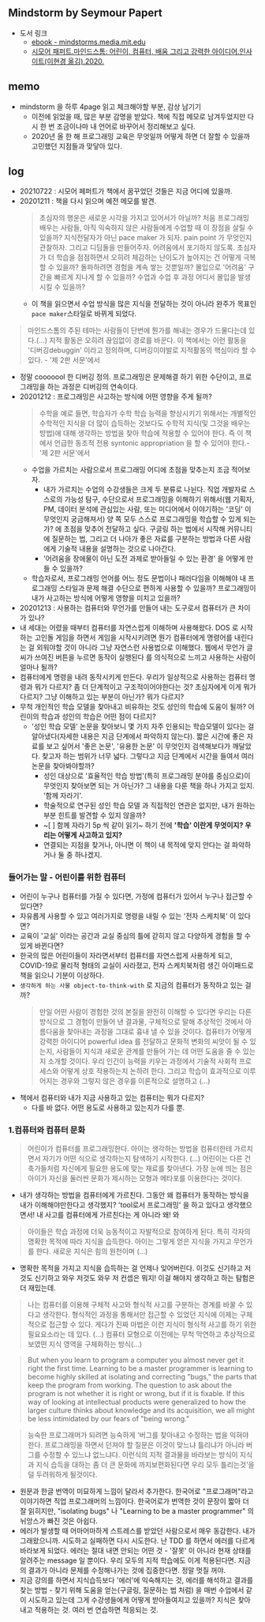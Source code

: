 ## Mindstorm by Seymour Papert
- 도서 링크
  - [ebook - mindstorms.media.mit.edu](https://mindstorms.media.mit.edu/)
  - [시모어 패퍼트.마인드스톰: 어린이, 컴퓨터, 배움 그리고 강력한 아이디어.인사이트(이현경 옮김).2020.](https://blog.insightbook.co.kr/2020/05/21/%EC%9D%B8%EA%B0%84%EC%9D%84-%EC%9C%84%ED%95%9C-%EA%B0%95%EB%A0%A5%ED%95%9C-%EC%95%84%EC%9D%B4%EB%94%94%EC%96%B4-%E3%80%8A%EB%A7%88%EC%9D%B8%EB%93%9C%EC%8A%A4%ED%86%B0%E3%80%8B/)

## memo
- mindstorm 을 하루 4page 읽고 체크해야할 부분, 감상 남기기
  - 이전에 읽었을 때, 많은 부분 감명을 받았다. 책에 직접 메모로 남겨두었지만 다시 한 번 조금이나마 내 언어로 바꾸어서 정리해보고 싶다. 
  - 2020년 올 한 해 프로그래밍 교육은 무엇일까 어떻게 하면 더 잘할 수 있을까 고민했던 지점들과 맞닿아 있다. 

## log
- 20210722 : 시모어 페퍼트가 책에서 꿈꾸었던 것들은 지금 어디에 있을까. 
- 20201211 : 책을 다시 읽으며 예전 메모를 발견.
  > 초심자의 행운은 새로운 시각을 가지고 있어서가 아닐까? 처음 프로그래밍 배우는 사람들, 아직 익숙하지 않은 사람들에게 수업할 때 이 장점을 살릴 수 있을까?
  > 지식전달자가 아닌 pace maker 가 되자. pain point 가 무엇인지 관찰하자. 그리고 디딤돌을 만들어주자. 어려움에서 포기하지 않도록.
  > 초심자가 더 학습을 점점하면서 오히려 체감하는 난이도가 높아지는 건 어떻게 극복할 수 있을까? 돌파하려면 경험을 계속 쌓는 것뿐일까? 몰입으로 '어려움' 구간을 빠르게 지나게 할 수 있을까? 수업과 수업 후 과정 어디서 몰입을 발생시킬 수 있을까?
  - 이 책을 읽으면서 수업 방식을 많은 지식을 전달하는 것이 아니라 완주가 목표인 `pace maker`스타일로 바뀌게 되었다. 
> 마인드스톰의 주된 테마는 사람들이 단번에 뭔가를 해내는 경우가 드물다는데 있다.(...) 지적 활동은 오히려 끊임없이 경로를 바꾼다. 이 책에서는 이런 활동을 '디버깅debuggin' 이라고 정의하며, 디버깅이야발로 지적활동의 핵심이라 할 수 있다.   - '제 2판 서문'에서
  - 정말 cooooool 한 디버깅 정의. 프로그래밍은 문제해결 하기 위한 수단이고, 프로그래밍을 하는 과정은 디버깅의 연속이다. 
- 20201212 : 프로그래밍은 사고하는 방식에 어떤 영향을 주게 될까?
  > 수학을 예로 들면, 학습자가 수학 학습 능력을 향상시키기 위해서는 개별적인 수학적인 지식을 더 많이 습득하는 것보다도 수학적 지식(및 그것을 배우는 방법)에 대해 생각하는 방법을 찾아 학습에 적용할 수 있어야 한다. 즉 이 책에서 언급한 동조적 전용 syntonic appropriation 을 할 수 있어야 한다.- '제 2판 서문'에서
  - 수업을 가르치는 사람으로서 프로그래밍 어디에 초점을 맞추는지 조금 적어보자. 
    - 내가 가르치는 수업의 수강생들은 크게 두 분류로 나뉜다. 직업 개발자로 스스로의 가능성 탐구, 수단으로서 프로그래밍을 이해하기 위해서(웹 기획자, PM, 데이터 분석에 관심있는 사람, 또는 미디어에서 이야기하는 '코딩' 이 무엇인지 궁금해져서)
    양 쪽 모두 스스로 프로그래밍을 학습할 수 있게 되는가? 에 초점을 맞추어 전달하고 싶다.  구글링 하는 법에서 시작해 커뮤니티에 질문하는 법, 그리고 더 나아가 좋은 자료를 구분하는 방법과 다른 사람에게 기술적 내용을 설명하는 것으로 나아간다. 
    - '어려움을 장애물이 아닌 도전 과제로 받아들일 수 있는 환경' 을 어떻게 만들 수 있을까?
  - 학습자로서, 프로그래밍 언어를 어느 정도 문법이나 패러다임을 이해해야 내 프로그래밍 스타일과 문제 해결 수단으로 편하게 사용할 수 있을까? 프로그래밍이 내가 사고하는 방식에 어떻게 영향을 미치고 있을까?
- 20201213 : 사용하는 컴퓨터와 무언가를 만들어 내는 도구로서 컴퓨터가 큰 차이가 있나?
 - 내 세대는 어렸을 때부터 컴퓨터를 자연스럽게 이해하며 사용해왔다. DOS 로 시작하는 고인돌 게임을 하면서 게임을 시작시키려면 뭔가 컴퓨터에게 명령어를 내린다는 걸 외워야할 것이 아니라 그냥 자연스런 사용법으로 이해했다. 웹에서 무언가 글씨가 쓰여진 버튼을 누르면 동작이 실행된다 를 의식적으로 느끼고 사용하는 사람이 얼마나 될까?
 - 컴퓨터에게 명령을 내려 동작시키게 만든다. 우리가 일상적으로 사용하는 컴퓨터 명령과 뭐가 다르지? 좀 더 단계적이고 구조적이어야한다는 것? 초심자에게 이게 뭐가 다르지? 그냥 이해하고 있는 부분이 아닌가? 뭐가 다르지? 
 - 무척 개인적인 학습 모델을 찾아내고 비유하는 것도 성인의 학습에 도움이 될까? 어린이의 학습과 성인의 학습은 어떤 점이 다르지? 
   - '성인 학습 모델' 논문을 찾아보니 몇 가지 자주 인용되는 학습모델이 있다는 걸 알아냈다(자세한 내용은 지금 단계에서 파악하지 않는다).  짧은 시간에 좋은 자료를 보고 싶어서 '좋은 논문', '유용한 논문' 이 무엇인지 검색해보다가 깨달았다. 찾고자 하는 범위가 너무 넓다. 그렇다고 지금 단계에서 시간을 들여서 여러 논문을 찾아봐야할까? 
     - 성인 대상으로 '효율적인 학습 방법'(특히 프로그래밍 분야를 중심으로)이 무엇인지 찾아보면 되는 거 아닌가? 그 내용을 다룬 책을 하나 가지고 있지. '함께 자라기'. 
     - 학술적으로 연구된 성인 학습 모델 과 직접적인 연관은 없지만, 내가 원하는 부분 힌트를 발견할 수 있지 않을까? 
     - ~[ ] 함께 자라기 5p 씩 같이 읽기~ 하기 전에 **'학습' 이란게 무엇이지? 우리는 어떻게 사고하고 있지?**
     - 연결되는 지점을 찾거나, 아니면 이 책이 내 목적에 맞지 안다는 걸 파악하거나 둘 중 하나겠지.
  
### 들어가는 말 - 어린이를 위한 컴퓨터
  - 어린이 누구나 컴퓨터를 가질 수 있다면, 가정에 컴퓨터가 있어서 누구나 접근할 수 있다면?
  - 자유롭게 사용할 수 있고 여러가지로 명령을 내릴 수 있는 '전자 스케치북' 이 있다면?
  - 교육이 '교실' 이라는 공간과 교실 중심의 틀에 갇히지 않고 다양하게 경험을 할 수 있게 바뀐다면?
  - 한국의 많은 어린이들이 자라면서부터 컴퓨터를 자연스럽게 사용하게 되고, COVID-19로 물리적 형태의 교실이 사라졌고, 전자 스케치북처럼 생긴 아이패드로 책을 읽으니 기분이 이상하다. 
  - `생각하게 하는 사물 object-to-think-with` 로 지금의 컴퓨터가 동작하고 있는 걸까? 
    > 만일 어떤 사람이 경험한 것의 본질을 완전히 이해할 수 있다면 우리는 다른 방식으로 그 경험이 만들어 낸 결과물, 구체적으로 말해 추상적인 것에서 아름다움을 찾아내는 과정을 그대로 흉내 낼 수 있을 것이다.
    > 컴퓨터가 어떻게 강력한 아이디어 powerful idea 를 전달하고 문화적 변화의 씨앗이 될 수 있는지, 사람들이 지식과 새로운 관계를 만들어 가는 데 어떤 도움을 줄 수 있는지 소개할 것이다. 
    > 우리 인간이 능력을 키우는 과정에서 기술적 사회적 프로세스와 어떻게 상호 작용하는지 논하려 한다. 그리고 학습이 효과적으로 이루어지는 경우와 그렇지 않은 경우를 이론적으로 설명하고 (...)
 - 책에서 컴퓨터와 내가 지금 사용하고 있는 컴퓨터는 뭐가 다르지?  
   - 다를 바 없다. 어떤 용도로 사용하고 있는지가 다를 뿐. 

### 1.컴퓨터와 컴퓨터 문화
> 어린이가 컴퓨터를 프로그래밍한다. 아이는 생각하는 방법을 컴퓨터한테 가르치면서 자기가 어떤 식으로 생각하는지 탐색하기 시작한다. (...) 어린이는 다른 건축가들처럼 자신에게 필요한 용도에 맞는 재료를 찾아낸다. 가장 눈에 띄는 점은 아이가 자신을 둘러싼 문화가 제시하는 모형과 메타포를 이용한다는 것이다. 
  - 내가 생각하는 방법을 컴퓨터에게 가르친다. 그동안 왜 컴퓨터가 동작하는 방식을 내가 이해해야만한다고 생각했지? 'tool로서 프로그래밍' 을 하고 있다고 생각했으면서! 내 사고를 컴퓨터에게 가르친다는 게 아니라 왜! 와
> 아이들은 학습 과정에 더욱 능동적이고 자발적으로 참여하게 된다. 특히 각자의 명확한 목적에 따라 지식을 습득한다. 아이는 그렇게 얻은 지식을 가지고 무언가를 한다. 새로운 지식은 힘의 원천이며 (...)
  - 명확한 목적을 가지고 지식을 습득하는 걸 언제나 잊어버린다. 이것도 신기하고 저것도 신기하고 와우 저것도 와우 저 컨셉은 뭐지! 이걸 해야지 생각하고 하는 탐험은 더 재밌는데.
> 나는 컴퓨터를 이용해 구체적 사고와 형식적 사고를 구분하는 경계를 바꿀 수 있다고 생각한다. 형식적인 과정을 통해서만 접근할 수 있었던 지식에 이제는 구체적으로 접근할 수 있다. 게다가 진짜 마법은 이런 지식이 형식적 사고를 하기 위한 필요요소라는 데 있다. (...) 컴퓨터 모형으로 이전에는 무척 막연하고 추상적으로 보였떤 지식 영역을 구체화하는 방식(...)

> But when you learn to program a computer you almost never get it right the first time. Learning to be a master programmer is learning to become highly skilled at isolating and correcting "bugs," the parts that keep the program from working. The question to ask about the program is not whether it is right or wrong, but if it is fixable. If this way of looking at intellectual products were generalized to how the larger culture thinks about knowledge and its acquisition, we all might be less intimidated by our fears of "being wrong."  

> 능숙한 프로그래머가 되려면 능숙하게 '버그를 찾아내고 수정하는 법을 익혀야 한다. 프로그래밍을 하면서 던져야 할 질문은 이것이 맞느냐 틀리냐가 아니라 버그를 수정할 수 있느냐 없느냐다. 이런식의 지적 결과물을 바라보는 방식이 지식과 지식 습득을 대하는 좀 더 큰 문화에 까지보편화된다면 우리 모두 틀리는것'을 덜 두려워하게 될것이다.
  - 원문과 한글 번역이 미묘하게 느낌이 달라서 추가한다. 한국어로 "프로그래머"라고 이야기하면 직업 프로그래머의 느낌이다. 한국어로가 번역한 것이 문장이 짧아 더 잘 읽히지만, "isolating bugs" 나 "Learning to be a master programmer" 의 뉘앙스가 빠진 것은 아쉽다. 
  - 에러가 발생할 때 어마어마하게 스트레스를 받았던 사람으로서 매우 동감한다. 내가 그래왔으니까. 시도하고 실패하면 다시 시도한다. 난 TDD 를 하면서 에러를 다르게 바라보게 되었다. 에러는 절대 내면 안되는 어떤 것 - '잘못' 이 아니라 현재 상태를 알려주는 message 일 뿐이다. 우리 모두의 지적 학습에도 이게 적용된다면. 지금의 결과가 아니라 문제를 수정해나가는 것에 집중한다면. 정말 멋질 꺼야.
  - 지금 강의를 하면서 지식습득보다 '에러'에 익숙해지는 것, 에러를 해석하고 결과를 찾는 방법 - 찾기 위해 도움을 얻는(구글링, 질문하는 법 처럼) 을 매번 수업에서 같이 시도하고 있는데 그게 수강생들에게 어떻게 받아들여지고 있을까? 지식은 찾아내고 적용하는 것. 여러 번 연습하면 적응되는 것. 

